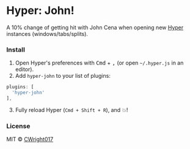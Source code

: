 # Hyper: John!

A 10% change of getting hit with John Cena when opening new [Hyper](https://hyperterm.org) instances (windows/tabs/splits).

### Install

1. Open Hyper's preferences with <kbd>Cmd</kbd> + <kbd>,</kbd> (or open `~/.hyper.js` in an editor).
2. Add `hyper-john` to your list of plugins:

  ```javascript
  plugins: [
    'hyper-john'
  ],
  ```
3. Fully reload Hyper (`Cmd + Shift + R`), and :boom:!

### License

MIT © [CWright017][author]

[author]:     https://github.com/Cwright017
